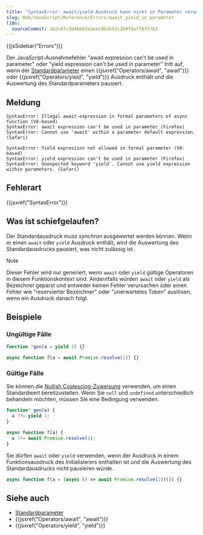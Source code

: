 ```yaml
---
title: "SyntaxError: await/yield-Ausdruck kann nicht in Parameter verwendet werden"
slug: Web/JavaScript/Reference/Errors/await_yield_in_parameter
l10n:
  sourceCommit: 1b2c87c20466d2a3eec9b3551c269f9aff8f5762
---
```


{{jsSidebar("Errors")}}

Der JavaScript-Ausnahmefehler "await expression can't be used in parameter" oder "yield expression can't be used in parameter" tritt auf, wenn der [Standardparameter](/de/docs/Web/JavaScript/Reference/Functions/Default_parameters) einen {{jsxref("Operators/await", "await")}} oder {{jsxref("Operators/yield", "yield")}} Ausdruck enthält und die Auswertung des Standardparameters pausiert.

## Meldung

```plain
SyntaxError: Illegal await-expression in formal parameters of async function (V8-based)
SyntaxError: await expression can't be used in parameter (Firefox)
SyntaxError: Cannot use 'await' within a parameter default expression. (Safari)

SyntaxError: Yield expression not allowed in formal parameter (V8-based)
SyntaxError: yield expression can't be used in parameter (Firefox)
SyntaxError: Unexpected keyword 'yield'. Cannot use yield expression within parameters. (Safari)
```

## Fehlerart

{{jsxref("SyntaxError")}}

## Was ist schiefgelaufen?

Der Standardausdruck muss _synchron_ ausgewertet werden können. Wenn er einen `await` oder `yield` Ausdruck enthält, wird die Auswertung des Standardausdrucks pausiert, was nicht zulässig ist.

> [!NOTE]
> Dieser Fehler wird nur generiert, wenn `await` oder `yield` gültige Operatoren in diesem Funktionskontext sind. Andernfalls würden `await` oder `yield` als Bezeichner geparst und entweder keinen Fehler verursachen oder einen Fehler wie "reservierter Bezeichner" oder "unerwartetes Token" auslösen, wenn ein Ausdruck danach folgt.

## Beispiele

### Ungültige Fälle

```js example-bad
function *gen(a = yield 1) {}

async function f(a = await Promise.resolve(1)) {}
```

### Gültige Fälle

Sie können die [Nullish Coalescing-Zuweisung](/de/docs/Web/JavaScript/Reference/Operators/Nullish_coalescing_assignment) verwenden, um einen Standardwert bereitzustellen. Wenn Sie `null` und `undefined` unterschiedlich behandeln möchten, müssen Sie eine Bedingung verwenden.

```js example-good
function* gen(a) {
  a ??= yield 1;
}

async function f(a) {
  a ??= await Promise.resolve(1);
}
```

Sie dürfen `await` oder `yield` verwenden, wenn der Ausdruck in einem Funktionsausdruck des Initialisierers enthalten ist und die Auswertung des Standardausdrucks nicht pausieren würde.

```js example-good
async function f(a = (async () => await Promise.resolve(1))()) {}
```

## Siehe auch

- [Standardparameter](/de/docs/Web/JavaScript/Reference/Functions/Default_parameters)
- {{jsxref("Operators/await", "await")}}
- {{jsxref("Operators/yield", "yield")}}

